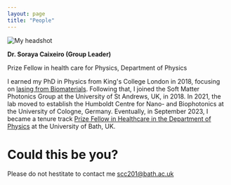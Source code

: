 ```yaml
---
layout: page
title: "People"
---
```


![My headshot](https://sorayacaixeiro.github.io/images/headshot.png)

**Dr. Soraya Caixeiro (Group Leader)**

Prize Fellow in health care for Physics, Department of Physics

I earned my PhD in Physics from King's College London in 2018, focusing on [lasing from Biomaterials](https://kclpure.kcl.ac.uk/ws/portalfiles/portal/125711631/2018_Caixeiro_Soraya_Carlos_1011922_ethesis.pdf). 
Following that, I joined the Soft Matter Photonics Group at the University of St Andrews, UK, in 2018. 
In 2021, the lab moved to establish the Humboldt Centre for Nano- and Biophotonics at the University of Cologne, Germany. 
Eventually, in September 2023, I became a tenure track [Prize Fellow in Healthcare in the Department of Physics](https://researchportal.bath.ac.uk/en/persons/soraya-caixeiro) at the University of Bath, UK.

# Could this be you?
Please do not hestitate to contact me [scc201@bath.ac.uk](mailto:scc201@bath.ac.uk)

